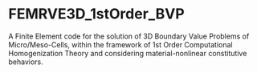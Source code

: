 # FEMRVE3D_1stOrder_BVP
A Finite Element code for the solution of 3D Boundary Value Problems of Micro/Meso-Cells, within the framework of 1st Order Computational Homogenization Theory and considering material-nonlinear constitutive behaviors.

